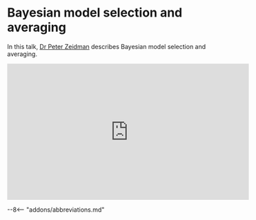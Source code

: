 # Bayesian model selection and averaging

In this talk, [Dr Peter Zeidman](https://peterzeidman.co.uk) describes Bayesian model selection and averaging.

<iframe width="560" height="315" src="https://www.youtube.com/embed/O3mAnlD4ibU?si=4_S-c3n-mbXK5E3Q" title="YouTube video player" frameborder="0" allow="accelerometer; autoplay; clipboard-write; encrypted-media; gyroscope; picture-in-picture; web-share" referrerpolicy="strict-origin-when-cross-origin" allowfullscreen></iframe>

--8<-- "addons/abbreviations.md"